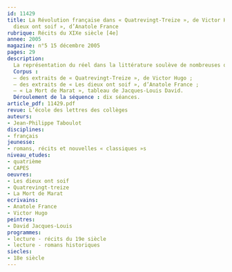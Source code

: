 ```yaml
---
id: 11429
title: La Révolution française dans « Quatrevingt-Treize », de Victor Hugo et « Les
  dieux ont soif », d’Anatole France
rubrique: Récits du XIXe siècle [4e]
annee: 2005
magazine: n°5 15 décembre 2005
pages: 29
description: 
  La représentation du réel dans la littérature soulève de nombreuses questions, surtout lorsque le roman est « historique ». Or, les programmes du cycle central demandent explicitement que l’attention portée aux codes des différents genres narratifs soit renforcée. Dans le corpus choisi, la toile de fond est celle des années 1793-1794, période de la Terreur marquée par la répression sanglante instituée par les députés montagnards alors à la tête du gouvernement révolutionnaire (le Comité de salut public). Comment, dans le récit, dialoguent alors réalités attestées du passé et intrigues imaginaires ? À quels procédés recourent les auteurs ? Et ce, au service de quelle réflexion sur l’Histoire ? La séquence présentée ici s’inscrit dans un cadre particulier, celui d’une préparation à la dissertation de didactique au CAPES interne, il faut donc prendre en compte les exigences de ce type de devoir (problématisation littéraire, mobilisation de savoirs savants, valorisation de la dominante lecture, exploitation poussée des textes, un seul point de langue, etc.) avant de transposer les séances dans une classe de quatrième. On trouve donc plutôt dans cet article des pistes d’étude, des suggestions, des éléments de cohérence et de progression, des propositions à adapter pour une séquence effective.
  Corpus :
  – des extraits de « Quatrevingt-Treize », de Victor Hugo ;
  – des extraits de « Les dieux ont soif », d’Anatole France ;
  – « La Mort de Marat », tableau de Jacques-Louis David.
  Déroulement de la séquence : dix séances.
article_pdf: 11429.pdf
revue: L’école des lettres des collèges
auteurs:
- Jean-Philippe Taboulot
disciplines:
- français
jeunesse:
- romans, récits et nouvelles « classiques »s
niveau_etudes:
- quatrième
- CAPES
oeuvres:
- Les dieux ont soif
- Quatrevingt-treize
- La Mort de Marat
ecrivains:
- Anatole France
- Victor Hugo
peintres:
- David Jacques-Louis
programmes:
- lecture - récits du 19e siècle
- lecture - romans historiques
siecles:
- 18e siècle
---
```

